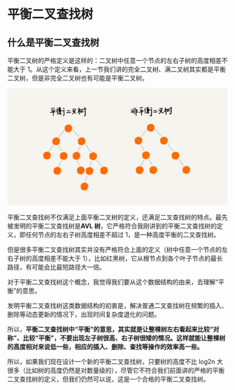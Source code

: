 # 平衡二叉查找树

## 什么是平衡二叉查找树

平衡二叉树的严格定义是这样的：二叉树中任意一个节点的左右子树的高度相差不能大于 1。从这个定义来看，上一节我们讲的完全二叉树、满二叉树其实都是平衡二叉树，但是非完全二叉树也有可能是平衡二叉树。

![](../.gitbook/assets/image%20%2887%29.png)

平衡二叉查找树不仅满足上面平衡二叉树的定义，还满足二叉查找树的特点。最先被发明的平衡二叉查找树是**AVL 树**，它严格符合我刚讲到的平衡二叉查找树的定义，即任何节点的左右子树高度相差不超过 1，是一种高度平衡的二叉查找树。

但是很多平衡二叉查找树其实并没有严格符合上面的定义（树中任意一个节点的左右子树的高度相差不能大于 1），比如红黑树，它从根节点到各个叶子节点的最长路径，有可能会比最短路径大一倍。

对于平衡二叉查找树这个概念，我觉得我们要从这个数据结构的由来，去理解“平衡”的意思。

发明平衡二叉查找树这类数据结构的初衷是，解决普通二叉查找树在频繁的插入、删除等动态更新的情况下，出现时间复杂度退化的问题。

所以，**平衡二叉查找树中“平衡”的意思，其实就是让整棵树左右看起来比较“对称”、比较“平衡”，不要出现左子树很高、右子树很矮的情况。这样就能让整棵树的高度相对来说低一些，相应的插入、删除、查找等操作的效率高一些。**

所以，如果我们现在设计一个新的平衡二叉查找树，只要树的高度不比 log2n 大很多（比如树的高度仍然是对数量级的），尽管它不符合我们前面讲的严格的平衡二叉查找树的定义，但我们仍然可以说，这是一个合格的平衡二叉查找树。

